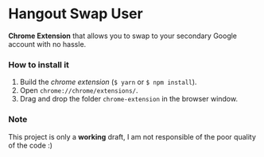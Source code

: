 # Hangout Swap User

**Chrome Extension** that allows you to swap to your secondary Google account with no hassle.

### How to install it
1. Build the *chrome extension* (`$ yarn` or `$ npm install`).
2. Open `chrome://chrome/extensions/`.
3. Drag and drop the folder `chrome-extension` in the browser window.

### Note
This project is only a **working** draft, I am not responsible of the poor quality of the code :)